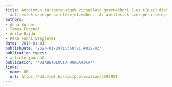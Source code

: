 ```yaml
---
title: Autoimmun társbetegségek vizsgálata gyermekkori 1-es típusú diabetesben. Az
  antitestek szerepe az előrejelzésben.. Az antitestek szerepe a betegség előrejelzésében
authors:
- Anna Körner
- Tamás Ferenci
- Anita Hajdu
- Réka Fanni Szegletes
date: '2014-01-01'
publishDate: '2024-01-29T15:58:21.481279Z'
publication_types:
- article-journal
publication: '*DIABETOLOGIA HUNGARICA*'
links:
- name: URL
  url: https://m2.mtmt.hu/api/publication/2591991
---
```

